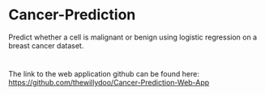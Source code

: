 # Cancer-Prediction

Predict whether a cell is malignant or benign using logistic regression on a breast cancer dataset.
#
The link to the web application github can be found here: https://github.com/thewillydoo/Cancer-Prediction-Web-App 
